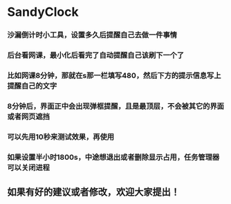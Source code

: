 # SandyClock
### 沙漏倒计时小工具，设置多久后提醒自己去做一件事情
### 后台看网课，最小化后看完了自动提醒自己该刷下一个了
### 比如网课8分钟，那就在s那一栏填写480，然后下方的提示信息写上提醒自己的文字
### 8分钟后，界面正中会出现弹框提醒，且是最顶层，不会被其它的界面或者网页遮挡
### 可以先用10秒来测试效果，再使用
###  如果设置半小时1800s，中途想退出或者删除显示占用，任务管理器可以关闭进程
## 如果有好的建议或者修改，欢迎大家提出！
